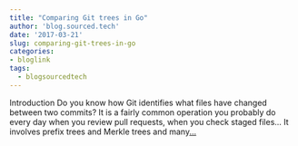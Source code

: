 ```yaml
---
title: "Comparing Git trees in Go"
author: 'blog.sourced.tech'
date: '2017-03-21'
slug: comparing-git-trees-in-go
categories:
- bloglink
tags:
  - blogsourcedtech
---
```


Introduction Do you know how Git identifies what files have changed between two commits? It is a fairly common operation you probably do every day when you review pull requests, when you check staged files... It involves prefix trees and Merkle trees and many[... <i class="fas fa-external-link-alt"></i>](https://blog.sourced.tech//blog.sourced.tech/post/difftree/)

